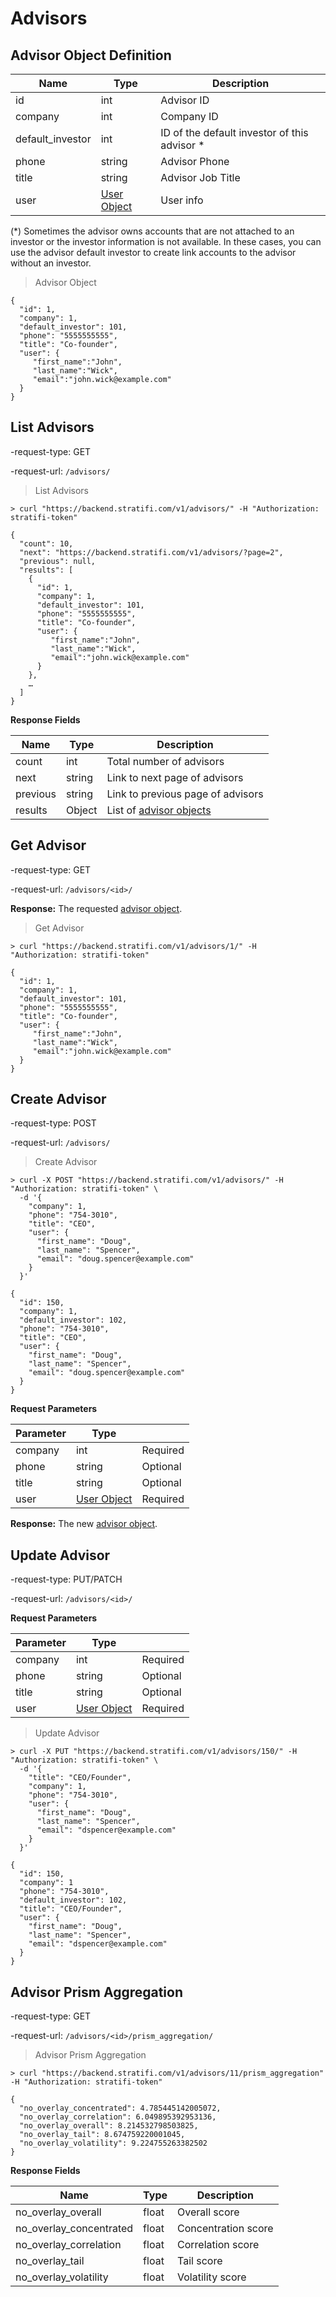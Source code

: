 # Advisors

## Advisor Object Definition

| Name             | Type                                   | Description                                   |
| ---------------- | -------------------------------------- | --------------------------------------------- |
| id               | int                                    | Advisor ID                                    |
| company          | int                                    | Company ID                                    |
| default_investor | int                                    | ID of the default investor of this advisor \* |
| phone            | string                                 | Advisor Phone                                 |
| title            | string                                 | Advisor Job Title                             |
| user             | [User Object](#user-object-definition) | User info                                     |

(\*) Sometimes the advisor owns accounts that are not attached to an investor or the investor information is not available. In these cases, you can use the advisor default investor to create link accounts to the advisor without an investor.

> Advisor Object

```shell
{
  "id": 1,
  "company": 1,
  "default_investor": 101,
  "phone": "5555555555",
  "title": "Co-founder",
  "user": {
     "first_name":"John",
     "last_name":"Wick",
     "email":"john.wick@example.com"
  }
}
```

## List Advisors

-request-type: GET

-request-url: `/advisors/`

> List Advisors

```shell
> curl "https://backend.stratifi.com/v1/advisors/" -H "Authorization: stratifi-token"

{
  "count": 10,
  "next": "https://backend.stratifi.com/v1/advisors/?page=2",
  "previous": null,
  "results": [
    {
      "id": 1,
      "company": 1,
      "default_investor": 101,
      "phone": "5555555555",
      "title": "Co-founder",
      "user": {
         "first_name":"John",
         "last_name":"Wick",
         "email":"john.wick@example.com"
      }
    },
    …
  ]
}
```

**Response Fields**

| Name     | Type   | Description                                           |
| -------- | ------ | ----------------------------------------------------- |
| count    | int    | Total number of advisors                              |
| next     | string | Link to next page of advisors                         |
| previous | string | Link to previous page of advisors                     |
| results  | Object | List of [advisor objects](#advisor-object-definition) |

## Get Advisor

-request-type: GET

-request-url: `/advisors/<id>/`

**Response:** The requested [advisor object](#advisor-object-definition).

> Get Advisor

```shell
> curl "https://backend.stratifi.com/v1/advisors/1/" -H "Authorization: stratifi-token"

{
  "id": 1,
  "company": 1,
  "default_investor": 101,
  "phone": "5555555555",
  "title": "Co-founder",
  "user": {
     "first_name":"John",
     "last_name":"Wick",
     "email":"john.wick@example.com"
  }
}
```

## Create Advisor

-request-type: POST

-request-url: `/advisors/`

> Create Advisor

```shell
> curl -X POST "https://backend.stratifi.com/v1/advisors/" -H "Authorization: stratifi-token" \
  -d '{
    "company": 1,
    "phone": "754-3010",
    "title": "CEO",
    "user": {
      "first_name": "Doug",
      "last_name": "Spencer",
      "email": "doug.spencer@example.com"
    }
  }'

{
  "id": 150,
  "company": 1,
  "default_investor": 102,
  "phone": "754-3010",
  "title": "CEO",
  "user": {
    "first_name": "Doug",
    "last_name": "Spencer",
    "email": "doug.spencer@example.com"
  }
}
```

**Request Parameters**

| Parameter | Type                                   |          |
| --------- | -------------------------------------- | -------- |
| company   | int                                    | Required |
| phone     | string                                 | Optional |
| title     | string                                 | Optional |
| user      | [User Object](#user-object-definition) | Required |

**Response:** The new [advisor object](#advisor-object-definition).

## Update Advisor

-request-type: PUT/PATCH

-request-url: `/advisors/<id>/`

**Request Parameters**

| Parameter | Type                                   |          |
| --------- | -------------------------------------- | -------- |
| company   | int                                    | Required |
| phone     | string                                 | Optional |
| title     | string                                 | Optional |
| user      | [User Object](#user-object-definition) | Required |

> Update Advisor

```shell
> curl -X PUT "https://backend.stratifi.com/v1/advisors/150/" -H "Authorization: stratifi-token" \
  -d '{
    "title": "CEO/Founder",
    "company": 1,
    "phone": "754-3010",
    "user": {
      "first_name": "Doug",
      "last_name": "Spencer",
      "email": "dspencer@example.com"
    }
  }'

{
  "id": 150,
  "company": 1
  "phone": "754-3010",
  "default_investor": 102,
  "title": "CEO/Founder",
  "user": {
    "first_name": "Doug",
    "last_name": "Spencer",
    "email": "dspencer@example.com"
  }
}
```

## Advisor Prism Aggregation

-request-type: GET

-request-url: `/advisors/<id>/prism_aggregation/`

> Advisor Prism Aggregation

```shell
> curl "https://backend.stratifi.com/v1/advisors/11/prism_aggregation" -H "Authorization: stratifi-token"

{
  "no_overlay_concentrated": 4.785445142005072,
  "no_overlay_correlation": 6.049895392953136,
  "no_overlay_overall": 8.214532798503825,
  "no_overlay_tail": 8.674759220001045,
  "no_overlay_volatility": 9.224755263382502
}
```

**Response Fields**

| Name                    | Type  | Description         |
| ----------------------- | ----- | ------------------- |
| no_overlay_overall      | float | Overall score       |
| no_overlay_concentrated | float | Concentration score |
| no_overlay_correlation  | float | Correlation score   |
| no_overlay_tail         | float | Tail score          |
| no_overlay_volatility   | float | Volatility score    |
